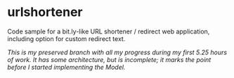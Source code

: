 # urlshortener
Code sample for a bit.ly-like URL shortener / redirect web application, including option for custom redirect text.

_This is my preserved branch with all my progress during my first 5.25 hours of work.  It has some architecture, but is incomplete; it marks the point before I started implementing the Model._
